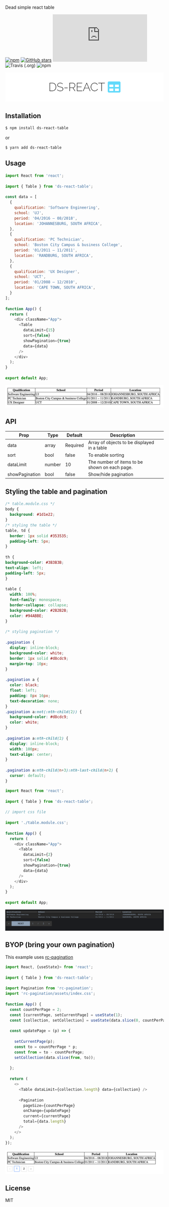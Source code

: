 Dead simple react table

[![npm](https://img.shields.io/npm/v/ds-react-table.svg)](https://www.npmjs.com/package/ds-react-table) [![GitHub stars](https://img.shields.io/github/stars/julekgwa/ds-react-table.svg?style=social&label=Stars)](https://github.com/julekgwa/ds-react-table) [![gzip size](http://img.badgesize.io/https://unpkg.com/ds-react-table/dist/index.js?compression=gzip)](https://unpkg.com/ds-react-table/dist/index.js) ![Travis (.org)](https://api.travis-ci.com/julekgwa/ds-react-table.svg?branch=main) ![npm](https://img.shields.io/npm/dw/ds-react-table)

![rt](images/ds-react.png)


## Installation

```bash
$ npm install ds-react-table
```

or

```bash
$ yarn add ds-react-table
```

## Usage

```Javascript
import React from 'react';

import { Table } from 'ds-react-table';

const data = [
  {
    qualification: 'Software Engineering',
    school: 'UJ',
    period: '04/2016 – 08/2018',
    location: 'JOHANNESBURG, SOUTH AFRICA',
  },
  {
    qualification: 'PC Technician',
    school: 'Boston City Campus & business College',
    period: '01/2011 – 11/2011',
    location: 'RANDBURG, SOUTH AFRICA',
  },
  {
    qualification: 'UX Designer',
    school: 'UCT',
    period: '01/2008 – 12/2010',
    location: 'CAPE TOWN, SOUTH AFRICA',
  }
];

function App() {
  return (
    <div className="App">
      <Table
        dataLimit={15}
        sort={false}
        showPagination={true}
        data={data}
      />
    </div>
  );
}

export default App;
```

![toggle](images/ds-table.png)

## API

| Prop           | Type             | Default   | Description                                                                           |   |
|----------------|------------------|-----------|---------------------------------------------------------------------------------------|---|
| data      | array             | Required     | Array of objects to be displayed in a table |   |
| sort        | bool             | false  |  To enable sorting                                       |   |
| dataLimit       | number             | 10  | The number of items to be shown on each page.                                                    |   |
| showPagination | bool             | false     | Show/hide pagination                                   |   |

## Styling the table and pagination

```css
/* table.module.css */
body {
  background: #1d1e22;
}
/* styling the table */
table, td {
  border: 1px solid #353535;
  padding-left: 5px;
}

th {
background-color: #3B3B3B;
text-align: left;
padding-left: 5px;
}

table {
  width: 100%;
  font-family: monospace;
  border-collapse: collapse;
  background-color: #2B2B2B;
  color: #94ABBE;
}

/* styling pagination */

.pagination {
  display: inline-block;
  background-color: white;
  border: 1px solid #d8cdc9;
  margin-top: 10px;
}

.pagination a {
  color: black;
  float: left;
  padding: 8px 16px;
  text-decoration: none;
}
.pagination a:not(:nth-child(2)) {
  background-color: #d8cdc9;
  color: white;
}

.pagination a:nth-child(2) {
  display: inline-block;
  width: 100px;
  text-align: center;
}

.pagination a:nth-child(n+3):nth-last-child(n+2) {
  cursor: default;
}
```

```Javascript
import React from 'react';

import { Table } from 'ds-react-table';

// import css file

import './table.module.css';

function App() {
  return (
    <div className="App">
      <Table
        dataLimit={2}
        sort={false}
        showPagination={true}
        data={data}
      />
    </div>
  );
}

export default App;
```

![toggle](images/styled.png)

## BYOP (bring your own pagination)

This example uses [rc-pagination](https://github.com/react-component/pagination)
```Javascript
import React, {useState}> from 'react';

import { Table } from 'ds-react-table';

import Pagination from 'rc-pagination';
import 'rc-pagination/assets/index.css';

function App() {
  const countPerPage = 2;
  const [currentPage, setCurrentPage] = useState(1);
  const [collection, setCollection] = useState(data.slice(0, countPerPage));

  const updatePage = (p) => {

    setCurrentPage(p);
    const to = countPerPage * p;
    const from = to - countPerPage;
    setCollection(data.slice(from, to));

  };

  return (
    <>
      <Table dataLimit={collection.length} data={collection} />

      <Pagination
        pageSize={countPerPage}
        onChange={updatePage}
        current={currentPage}
        total={data.length}
      />
    </>
  );
});
```

![toggle](images/byop.png)

## License

MIT
